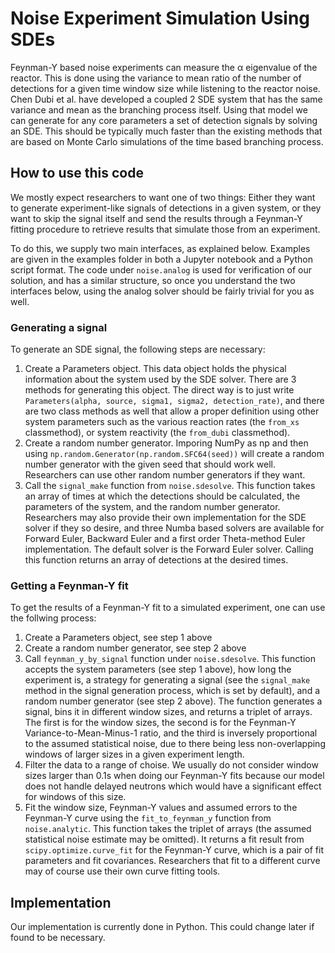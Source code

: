 # Noise Experiment Simulation Using SDEs
Feynman-Y based noise experiments can measure the α eigenvalue of the reactor. 
This is done using the variance to mean ratio of the number of detections for a given time window size while listening to the reactor noise.
Chen Dubi et al. have developed a coupled 2 SDE system that has the same variance and mean as the branching process itself.
Using that model we can generate for any core parameters a set of detection signals by solving an SDE.
This should be typically much faster than the existing methods that are based on Monte Carlo simulations of the time based branching process.

## How to use this code
We mostly expect researchers to want one of two things: Either they want to generate experiment-like signals of detections in a given system, or they want to skip the signal itself and send the results through a Feynman-Y fitting procedure to retrieve results that simulate those from an experiment.

To do this, we supply two main interfaces, as explained below. Examples are given in the examples folder in both a Jupyter notebook and a Python script format.
The code under `noise.analog` is used for verification of our solution, and has a similar structure, so once you understand the two interfaces below, using the analog solver should be fairly trivial for you as well.

### Generating a signal
To generate an SDE signal, the following steps are necessary:
1. Create a Parameters object. 
	This data object holds the physical information about the system used by the SDE solver. 
	There are 3 methods for generating this object. The direct way is to just write `Parameters(alpha, source, sigma1, sigma2, detection_rate)`, and there are two class methods as well that allow a proper definition using other system parameters such as the various reaction rates (the `from_xs` classmethod), or system reactivity (the `from_dubi` classmethod).
2. Create a random number generator. 
	Imporing NumPy as np and then using `np.random.Generator(np.random.SFC64(seed))` will create a random number generator with the given seed that should work well.
	Researchers can use other random number generators if they want.
3. Call the `signal_make` function from `noise.sdesolve`. 
	This function takes an array of times at which the detections should be calculated, the parameters of the system, and the random number generator.
	Researchers may also provide their own implementation for the SDE solver if they so desire, and three Numba based solvers are available for Forward Euler, Backward Euler and a first order Theta-method Euler implementation.
	The default solver is the Forward Euler solver.
	Calling this function returns an array of detections at the desired times.

### Getting a Feynman-Y fit
To get the results of a Feynman-Y fit to a simulated experiment, one can use the follwing process:
1. Create a Parameters object, see step 1 above
2. Create a random number generator, see step 2 above
3. Call `feynman_y_by_signal` function under `noise.sdesolve`.
	This function accepts the system parameters (see step 1 above), how long the experiment is, a strategy for generating a signal (see the `signal_make` method in the signal generation process, which is set by default), and a random number generator (see step 2 above).
	The function generates a signal, bins it in different window sizes, and returns a triplet of arrays. The first is for the window sizes, the second is for the Feynman-Y Variance-to-Mean-Minus-1 ratio, and the third is inversely proportional to the assumed statistical noise, due to there being less non-overlapping windows of larger sizes in a given experiment length.
4. Filter the data to a range of choise.
	We usually do not consider window sizes larger than 0.1s when doing our Feynman-Y fits because our model does not handle delayed neutrons which would have a significant effect for windows of this size.
5. Fit the window size, Feynman-Y values and assumed errors to the Feynman-Y curve using the `fit_to_feynman_y` function from `noise.analytic`. 
	This function takes the triplet of arrays (the assumed statistical noise estimate may be omitted).
	It returns a fit result from `scipy.optimize.curve_fit` for the Feynman-Y curve, which is a pair of fit parameters and fit covariances.
	Researchers that fit to a different curve may of course use their own curve fitting tools.

## Implementation
Our implementation is currently done in Python. This could change later if found to be necessary.

